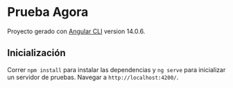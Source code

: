 # Prueba Agora

Proyecto gerado con [Angular CLI](https://github.com/angular/angular-cli) version 14.0.6.

## Inicialización

Correr `npm install` para instalar las dependencias y `ng serve` para inicializar un servidor de pruebas. Navegar a `http://localhost:4200/`.
